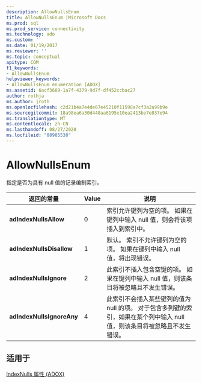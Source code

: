 ```yaml
---
description: AllowNullsEnum
title: AllowNullsEnum |Microsoft Docs
ms.prod: sql
ms.prod_service: connectivity
ms.technology: ado
ms.custom: ''
ms.date: 01/19/2017
ms.reviewer: ''
ms.topic: conceptual
apitype: COM
f1_keywords:
- AllowNullsEnum
helpviewer_keywords:
- AllowNullsEnum enumeration [ADOX]
ms.assetid: 6acf3689-1a7f-4379-9d7f-df452ccbac27
author: rothja
ms.author: jroth
ms.openlocfilehash: c2d21b4a7e4de67e45210f11598a7cf3a2a99b9e
ms.sourcegitcommit: 18a98ea6a30d448aa6195e10ea2413be7e837e94
ms.translationtype: MT
ms.contentlocale: zh-CN
ms.lasthandoff: 08/27/2020
ms.locfileid: "88985538"
---
```

# <a name="allownullsenum"></a>AllowNullsEnum
指定是否为具有 null 值的记录编制索引。  
  
|返回的常量|Value|说明|  
|--------------|-----------|-----------------|  
|**adIndexNullsAllow**|0|索引允许键列为空的项。 如果在键列中输入 null 值，则会将该项插入到索引中。|  
|**adIndexNullsDisallow**|1|默认。 索引不允许键列为空的项。 如果在键列中输入 null 值，将出现错误。|  
|**adIndexNullsIgnore**|2|此索引不插入包含空键的项。 如果在键列中输入 null 值，则该条目将被忽略且不发生错误。|  
|**adIndexNullsIgnoreAny**|4|此索引不会插入某些键列的值为 null 的项。 对于包含多列键的索引，如果在某个列中输入 null 值，则该条目将被忽略且不发生错误。|  
  
## <a name="applies-to"></a>适用于  
 [IndexNulls 属性 (ADOX)](./indexnulls-property-adox.md)